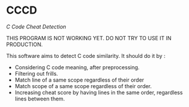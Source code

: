 # CCCD
*C Code Cheat Detection*

THIS PROGRAM IS NOT WORKING YET.
DO NOT TRY TO USE IT IN PRODUCTION.

This software aims to detect C code similarity.
It should do it by :
- Considering C code meaning, after preprocessing.
- Filtering out frills.
- Match line of a same scope regardless of their order
- Match scope of a same scope regardless of their order.
- Increasing cheat score by having lines in the same order, regardless lines between them.
